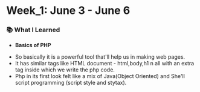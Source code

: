 # Week_1: June 3 - June 6

### 📚 What I Learned
- **Basics of PHP**
* So basically it is a powerful tool that'll help us in making web pages.
* It has similar tags like HTML document - html,body,h1 n all with an extra <php></php> tag inside which we write the php code.
* Php in its first look felt like a mix of Java(Object Oriented) and She'll script programming (script style and stytax).
